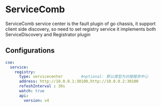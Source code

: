 # ServiceComb

ServiceComb service center is the fault plugin of go chassis, it support client side discovery, so need to set registry service
it implements both ServiceDiscovery and Registrator plugin

## Configurations

```yaml
cse:
  service:
    registry:
      type: servicecenter        #optional: 默认类型为对接服务中心
      address: http://10.0.0.1:30100,http://10.0.0.2:30100 
      refeshInterval : 30s       
      watch: true                         
      api:
        version: v4
```